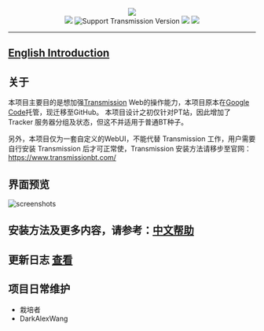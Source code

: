 
<p align="center">
<img src="https://github.com/ronggang/transmission-web-control/raw/master/src/tr-web-control/logo.png"><br/>
<a href="https://github.com/ronggang/transmission-web-control/releases" title="GitHub Releases"><img src="https://img.shields.io/github/release/ronggang/transmission-web-control.svg"></a>
<img src="https://img.shields.io/badge/transmission-%3E=2.40%20(RPC%20%3E14)-green.svg" title="Support Transmission Version">
<a href="https://www.transifex.com/ronggang/transmission-web-control" title="Translation Status"><img src="https://img.shields.io/badge/dynamic/json.svg?label=translated&url=http%3A%2F%2Ftwc-translation-status.jimufans.com&query=%24.status&colorB=1081c2&suffix=%25"></a>
<a href="https://github.com/ronggang/transmission-web-control/LICENSE" title="GitHub license"><img src="https://img.shields.io/github/license/ronggang/transmission-web-control.svg"></a>
</p>

----
## [English Introduction](https://github.com/ronggang/transmission-web-control/wiki)

## 关于
本项目主要目的是想加强[Transmission](https://www.transmissionbt.com/) Web的操作能力，本项目原本在[Google Code](https://code.google.com/p/transmission-control/)托管，现迁移至GitHub。
本项目设计之初仅针对PT站，因此增加了 Tracker 服务器分组及状态，但这不并适用于普通BT种子。

另外，本项目仅为一套自定义的WebUI，不能代替 Transmission 工作，用户需要自行安装 Transmission 后才可正常使，Transmission 安装方法请移步至官网：https://www.transmissionbt.com/

## 界面预览
![screenshots](https://user-images.githubusercontent.com/8065899/38598199-0d2e684c-3d8e-11e8-8b21-3cd1f3c7580a.png)

## 安装方法及更多内容，请参考：[中文帮助](https://github.com/ronggang/transmission-web-control/wiki/Home-CN) 

## 更新日志 [查看](https://github.com/ronggang/transmission-web-control/blob/master/CHANGELOG.md)

## 项目日常维护
* 栽培者
* DarkAlexWang
